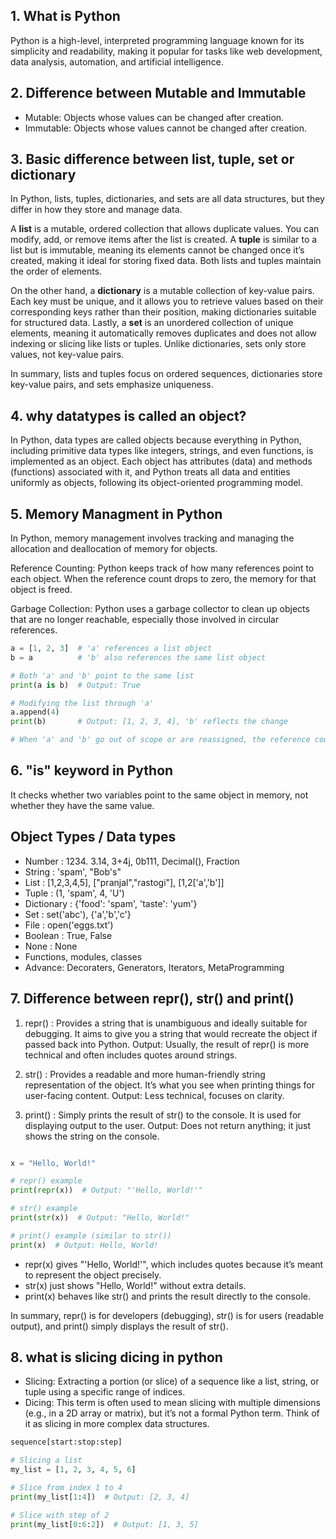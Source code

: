 ## 1. What is Python
Python is a high-level, interpreted programming language known for its simplicity and readability, making it popular for tasks like web development, data analysis, automation, and artificial intelligence.

## 2. Difference between Mutable and Immutable
- Mutable: Objects whose values can be changed after creation.
- Immutable: Objects whose values cannot be changed after creation.

## 3. Basic difference between list, tuple, set or dictionary
In Python, lists, tuples, dictionaries, and sets are all data structures, but they differ in how they store and manage data. 

A **list** is a mutable, ordered collection that allows duplicate values. You can modify, add, or remove items after the list is created. A **tuple** is similar to a list but is immutable, meaning its elements cannot be changed once it’s created, making it ideal for storing fixed data. Both lists and tuples maintain the order of elements.

On the other hand, a **dictionary** is a mutable collection of key-value pairs. Each key must be unique, and it allows you to retrieve values based on their corresponding keys rather than their position, making dictionaries suitable for structured data. Lastly, a **set** is an unordered collection of unique elements, meaning it automatically removes duplicates and does not allow indexing or slicing like lists or tuples. Unlike dictionaries, sets only store values, not key-value pairs. 

In summary, lists and tuples focus on ordered sequences, dictionaries store key-value pairs, and sets emphasize uniqueness.

## 4. why datatypes is called an object?
In Python, data types are called objects because everything in Python, including primitive data types like integers, strings, and even functions, is implemented as an object. Each object has attributes (data) and methods (functions) associated with it, and Python treats all data and entities uniformly as objects, following its object-oriented programming model.

## 5. Memory Managment in Python
In Python, memory management involves tracking and managing the allocation and deallocation of memory for objects.

Reference Counting: Python keeps track of how many references point to each object. When the reference count drops to zero, the memory for that object is freed.

Garbage Collection: Python uses a garbage collector to clean up objects that are no longer reachable, especially those involved in circular references.

```python
a = [1, 2, 3]  # 'a' references a list object
b = a          # 'b' also references the same list object

# Both 'a' and 'b' point to the same list
print(a is b)  # Output: True

# Modifying the list through 'a'
a.append(4)
print(b)       # Output: [1, 2, 3, 4], 'b' reflects the change

# When 'a' and 'b' go out of scope or are reassigned, the reference count drops.
```

## 6. "is" keyword in Python
 It checks whether two variables point to the same object in memory, not whether they have the same value.

## Object Types / Data types
- Number : 1234. 3.14, 3+4j, 0b111, Decimal(), Fraction
- String : 'spam', "Bob's"
- List : [1,2,3,4,5], ["pranjal","rastogi"], [1,2['a','b']]
- Tuple : (1, 'spam', 4, 'U')
- Dictionary : {'food': 'spam', 'taste': 'yum'}
- Set : set('abc'), {'a','b','c'}
- File : open('eggs.txt')
- Boolean : True, False
- None : None
- Functions, modules, classes
- Advance: Decoraters, Generators, Iterators, MetaProgramming 

## 7. Difference between repr(), str() and print()
1. repr() : Provides a string that is unambiguous and ideally suitable for debugging. It aims to give you a string that would recreate the object if passed back into Python.
Output: Usually, the result of repr() is more technical and often includes quotes around strings.

2. str() : Provides a readable and more human-friendly string representation of the object. It’s what you see when printing things for user-facing content.
Output: Less technical, focuses on clarity.

3. print() : Simply prints the result of str() to the console. It is used for displaying output to the user.
Output: Does not return anything; it just shows the string on the console.

```python

x = "Hello, World!"

# repr() example
print(repr(x))  # Output: "'Hello, World!'"

# str() example
print(str(x))  # Output: "Hello, World!"

# print() example (similar to str())
print(x)  # Output: Hello, World!

```
- repr(x) gives "'Hello, World!'", which includes quotes because it’s meant to represent the object precisely.
- str(x) just shows "Hello, World!" without extra details.
- print(x) behaves like str() and prints the result directly to the console.

In summary, repr() is for developers (debugging), str() is for users (readable output), and print() simply displays the result of str().

## 8. what is slicing dicing in python
- Slicing: Extracting a portion (or slice) of a sequence like a list, string, or tuple using a specific range of indices.
- Dicing: This term is often used to mean slicing with multiple dimensions (e.g., in a 2D array or matrix), but it’s not a formal Python term. Think of it as slicing in more complex data structures.

``` python
sequence[start:stop:step]
```

```python
# Slicing a list
my_list = [1, 2, 3, 4, 5, 6]

# Slice from index 1 to 4
print(my_list[1:4])  # Output: [2, 3, 4]

# Slice with step of 2
print(my_list[0:6:2])  # Output: [1, 3, 5]

```
